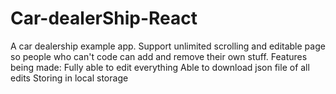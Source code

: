 # Car-dealerShip-React
A car dealership example app. Support unlimited scrolling and editable page so people who can't code can add and remove their own stuff.
Features being made:
Fully able to edit everything
Able to download json file of all edits
Storing in local storage
